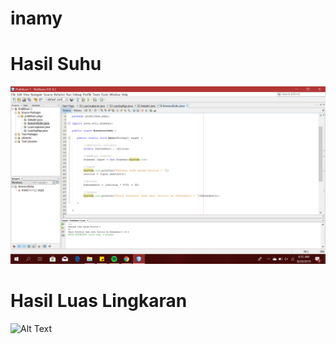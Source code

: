 # inamy
# Hasil Suhu
![Alt Text](https://github.com/inamyrpl28/JobsheetOperator/blob/master/2019-08-20%20(2).png)
# Hasil Luas Lingkaran
![Alt Text]()
